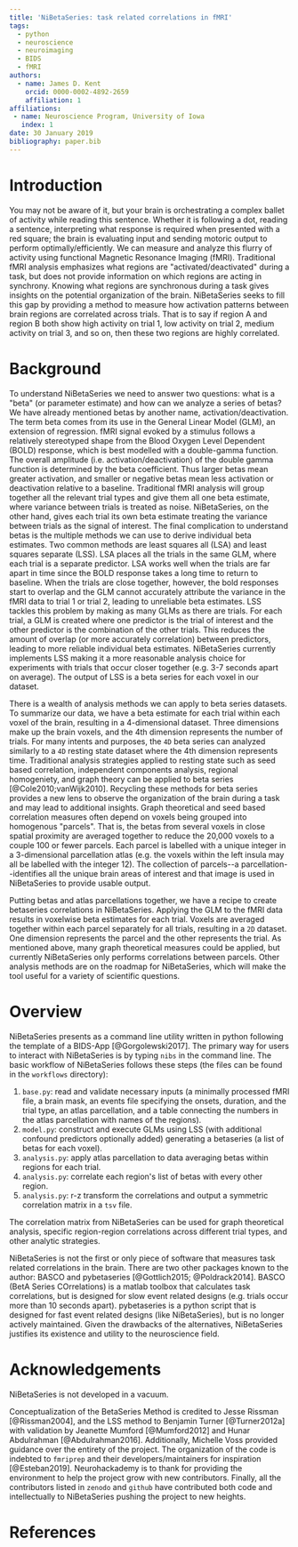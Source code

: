 ```yaml
---
title: 'NiBetaSeries: task related correlations in fMRI'
tags:
  - python
  - neuroscience
  - neuroimaging
  - BIDS
  - fMRI
authors:
  - name: James D. Kent
    orcid: 0000-0002-4892-2659
    affiliation: 1
affiliations:
 - name: Neuroscience Program, University of Iowa
   index: 1
date: 30 January 2019
bibliography: paper.bib
---
```


# Introduction

You may not be aware of it, but your brain is orchestrating a complex ballet of activity while reading this sentence.
Whether it is following a dot, reading a sentence, interpreting what response is required when presented with a red square; the brain is evaluating input and sending motoric output to perform optimally/efficiently.
We can measure and analyze this flurry of activity using functional Magnetic Resonance Imaging (fMRI).
Traditional fMRI analysis emphasizes what regions are "activated/deactivated" during a task, but does not provide information on which regions are acting in synchrony.
Knowing what regions are synchronous during a task gives insights on the potential organization of the brain.
NiBetaSeries seeks to fill this gap by providing a method to measure how activation patterns between brain regions are correlated across trials.
That is to say if region A and region B both show high activity on trial 1, low activity on trial 2, medium activity on trial 3, and so on, then these two regions are highly correlated.

# Background

To understand NiBetaSeries we need to answer two questions: what is a "beta" (or parameter estimate) and how can we analyze a series of betas?
We have already mentioned betas by another name, activation/deactivation.
The term beta comes from its use in the General Linear Model (GLM), an extension of regression.
fMRI signal evoked by a stimulus follows a relatively stereotyped shape from the Blood Oxygen Level Dependent (BOLD) response, which is best modelled with a double-gamma function.
The overall amplitude (i.e. activation/deactivation) of the double gamma function is determined by the beta coefficient.
Thus larger betas mean greater activation, and smaller or negative betas mean less activation or deactivation relative to a baseline.
Traditional fMRI analysis will group together all the relevant trial types and give them all one beta estimate, where variance between trials is treated as noise.
NiBetaSeries, on the other hand, gives each trial its own beta estimate treating the variance between trials as the signal of interest.
The final complication to understand betas is the multiple methods we can use to derive individual beta estimates.
Two common methods are least squares all (LSA) and least squares separate (LSS).
LSA places all the trials in the same GLM, where each trial is a separate predictor.
LSA works well when the trials are far apart in time since the BOLD response takes a long time to return to baseline.
When the trials are close together, however, the bold responses start to overlap and the GLM cannot accurately attribute the variance in the fMRI data to trial 1 or trial 2, leading to unreliable beta estimates.
LSS tackles this problem by making as many GLMs as there are trials.
For each trial, a GLM is created where one predictor is the trial of interest and the other predictor is the combination of the other trials.
This reduces the amount of overlap (or more accurately correlation) between predictors, leading to more reliable individual beta estimates.
NiBetaSeries currently implements LSS making it a more reasonable analysis choice for
experiments with trials that occur closer together (e.g. 3-7 seconds apart on average).
The output of LSS is a beta series for each voxel in our dataset.

There is a wealth of analysis methods we can apply to beta series datasets.
To summarize our data, we have a beta estimate for each trial within each voxel of the brain,
resulting in a 4-dimensional dataset.
Three dimensions make up the brain voxels, and the 4th dimension represents the number of trials.
For many intents and purposes, the ``4D`` beta series can analyzed similarly to a ``4D``
resting state dataset where the 4th dimension represents time.
Traditional analysis strategies applied to resting state such as seed based correlation,
independent components analysis, regional homogeniety, and graph theory can be applied to
beta series [@Cole2010;vanWijk2010].
Recycling these methods for beta series provides a new lens to observe the organization of the brain during a task and may lead to additional insights.
Graph theoretical and seed based correlation measures often depend on voxels
being grouped into homogenous "parcels".
That is, the betas from several voxels in close spatial proximity are averaged together
to reduce the 20,000 voxels to a couple 100 or fewer parcels.
Each parcel is labelled with a unique integer in a 3-dimensional parcellation atlas
(e.g. the voxels within the left insula may all be labelled with the integer 12).
The collection of parcels--a parcellation--identifies all the unique brain areas of interest and that image is used in NiBetaSeries to provide usable output.

Putting betas and atlas parcellations together, we have a recipe to create betaseries correlations in NiBetaSeries.
Applying the GLM to the fMRI data results in voxelwise beta estimates for each trial.
Voxels are averaged together within each parcel separately for all trials, resulting in a ``2D`` dataset.
One dimension represents the parcel and the other represents the trial.
As mentioned above, many graph theoretical measures could be applied, but currently
NiBetaSeries only performs correlations between parcels.
Other analysis methods are on the roadmap for NiBetaSeries, which will make the tool
useful for a variety of scientific questions.

# Overview

NiBetaSeries presents as a command line utility written in python following the template of a BIDS-App [@Gorgolewski2017].
The primary way for users to interact with NiBetaSeries is by typing `nibs` in the command line.
The basic workflow of NiBetaSeries follows these steps (the files can be found in the `workflows` directory):

1) `base.py`: read and validate necessary inputs (a minimally processed fMRI file, a brain mask, an events file specifying the onsets, duration, and the trial type, an atlas parcellation, and a table connecting the numbers in the atlas parcellation with names of the regions).
2) `model.py`: construct and execute GLMs using LSS (with additional confound predictors optionally added) generating a betaseries (a list of betas for each voxel).
3) `analysis.py`: apply atlas parcellation to data averaging betas within regions for each trial.
4) `analysis.py`: correlate each region's list of betas with every other region.
5) `analysis.py`: r-z transform the correlations and output a symmetric correlation matrix in a `tsv` file.

The correlation matrix from NiBetaSeries can be used for graph theoretical analysis, specific region-region correlations across different trial types, and other analytic strategies.

NiBetaSeries is not the first or only piece of software that measures task related correlations in the brain.
There are two other packages known to the author: BASCO and pybetaseries [@Gottlich2015; @Poldrack2014].
BASCO (BetA Series COrrelations) is a matlab toolbox that calculates task correlations, but is designed for slow event related designs (e.g. trials occur more than 10 seconds apart).
pybetaseries is a python script that is designed for fast event related designs (like NiBetaSeries), but is no longer actively maintained.
Given the drawbacks of the alternatives, NiBetaSeries justifies its existence and utility to the neuroscience field.

# Acknowledgements

NiBetaSeries is not developed in a vacuum.

Conceptualization of the BetaSeries Method is credited to Jesse Rissman [@Rissman2004],
and the LSS method to Benjamin Turner [@Turner2012a] with validation by Jeanette Mumford [@Mumford2012] and Hunar Abdulrahman [@Abdulrahman2016].
Additionally, Michelle Voss provided guidance over the entirety of the project.
The organization of the code is indebted to `fmriprep` and their developers/maintainers for inspiration [@Esteban2019].
Neurohackademy is to thank for providing the environment to help the project grow with new contributors.
Finally, all the contributors listed in `zenodo` and `github` have contributed both code and intellectually to NiBetaSeries pushing the project to new heights.

# References